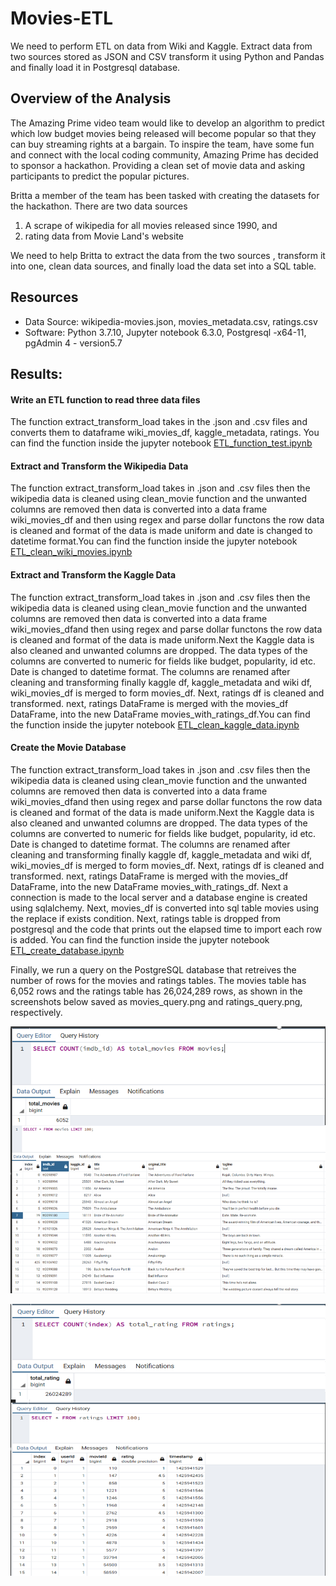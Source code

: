 # Movies-ETL
We need to perform ETL on data from Wiki and Kaggle. Extract data from two sources stored as JSON and CSV transform it using Python and Pandas and finally load it in Postgresql database.

## Overview of the Analysis
 The Amazing Prime video team would like to develop an algorithm to predict which low budget movies being released will become popular so that they can buy streaming rights at a bargain. To inspire the team, have some fun and connect with the local coding community, Amazing Prime has decided to sponsor a hackathon. Providing a clean set of movie data and asking participants to predict the popular pictures.

Britta a member of the team has been tasked with creating the datasets for the hackathon. There are two data sources 
1. A scrape of wikipedia for all movies released since 1990, and 
2. rating data from Movie Land's website 

We need to help Britta to extract the data from the two sources , transform it into one, clean data sources, and finally load the data set into a SQL table.

## Resources
* Data Source: wikipedia-movies.json, movies_metadata.csv, ratings.csv
* Software: Python 3.7.10, Jupyter notebook 6.3.0, Postgresql -x64-11, pgAdmin 4 - version5.7

## Results:
#### Write an ETL function to read three data files
The function extract_transform_load takes in the .json and .csv files and converts them to dataframe wiki_movies_df, kaggle_metadata, ratings. You can find the function inside the jupyter notebook [ETL_function_test.ipynb](https://github.com/sucharita1/Movies-ETL/blob/4e8b4814f8039d1ad9197734ad9b7e5d55102410/ETL_function_test.ipynb)

#### Extract and Transform the Wikipedia Data
The function extract_transform_load takes in .json and .csv files then the  wikipedia data is cleaned using clean_movie function and the unwanted columns are removed then data is converted into a data frame wiki_movies_df and then using regex and parse dollar functons the row data is cleaned and format of the data is made uniform and date is changed to datetime format.You can find the function inside the jupyter notebook [ETL_clean_wiki_movies.ipynb](https://github.com/sucharita1/Movies-ETL/blob/4e8b4814f8039d1ad9197734ad9b7e5d55102410/ETL_clean_wiki_movies.ipynb)

#### Extract and Transform the Kaggle Data
The function extract_transform_load takes in .json and .csv files then the  wikipedia data is cleaned using clean_movie function and the unwanted columns are removed then data is converted into a data frame wiki_movies_dfand then using regex and parse dollar functons the row data is cleaned and format of the data is made uniform.Next the Kaggle data is also cleaned and unwanted columns are dropped. The data types of the columns are converted to numeric for fields like budget, popularity, id etc. Date is changed to datetime format. The columns are renamed after cleaning and transforming finally kaggle df, kaggle_metadata and wiki df, wiki_movies_df is merged to form movies_df. Next, ratings df is cleaned and transformed. next, ratings DataFrame is merged with the movies_df DataFrame, into the new DataFrame movies_with_ratings_df.You can find the function inside the jupyter notebook [ETL_clean_kaggle_data.ipynb](https://github.com/sucharita1/Movies-ETL/blob/4e8b4814f8039d1ad9197734ad9b7e5d55102410/ETL_clean_kaggle_data.ipynb)

#### Create the Movie Database
The function extract_transform_load takes in .json and .csv files then the  wikipedia data is cleaned using clean_movie function and the unwanted columns are removed then data is converted into a data frame wiki_movies_dfand then using regex and parse dollar functons the row data is cleaned and format of the data is made uniform.Next the Kaggle data is also cleaned and unwanted columns are dropped. The data types of the columns are converted to numeric for fields like budget, popularity, id etc. Date is changed to datetime format. The columns are renamed after cleaning and transforming finally kaggle df, kaggle_metadata and wiki df, wiki_movies_df is merged to form movies_df. Next, ratings df is cleaned and transformed. next, ratings DataFrame is merged with the movies_df DataFrame, into the new DataFrame movies_with_ratings_df. Next a connection is made to the local server and a database engine is created using sqlalchemy. Next, movies_df is converted into sql table movies using the replace if exists condition. Next, ratings table is dropped from postgresql and the code that prints out the elapsed time to import each row is added. You can find the function inside the jupyter notebook
[ETL_create_database.ipynb](https://github.com/sucharita1/Movies-ETL/blob/4e8b4814f8039d1ad9197734ad9b7e5d55102410/ETL_create_database.ipynb)

Finally, we run a query on the PostgreSQL database that retreives the number of rows for the movies and ratings tables. The movies table has 6,052 rows and the ratings table has 26,024,289 rows, as shown in the screenshots below saved as movies_query.png and ratings_query.png, respectively.

![movies_query.png](https://github.com/sucharita1/Movies-ETL/blob/4e8b4814f8039d1ad9197734ad9b7e5d55102410/Resources/movies_query.png?raw=true)

![ratings_query.png](https://github.com/sucharita1/Movies-ETL/blob/4e8b4814f8039d1ad9197734ad9b7e5d55102410/Resources/ratings_query.png?raw=true)
